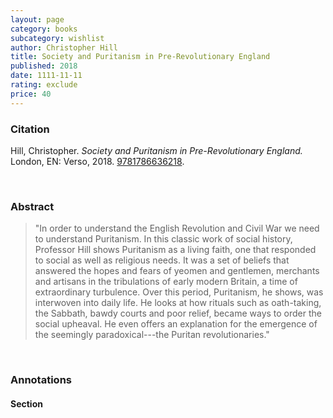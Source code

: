 ```yaml
---
layout: page
category: books
subcategory: wishlist
author: Christopher Hill
title: Society and Puritanism in Pre-Revolutionary England
published: 2018
date: 1111-11-11
rating: exclude
price: 40
---
```


### Citation

Hill, Christopher. *Society and Puritanism in Pre-Revolutionary England.* London, EN: Verso, 2018. [9781786636218](https://www.versobooks.com/en-ca/products/676-society-and-puritanism-in-pre-revolutionary-england).

<br>

### Abstract

> "In order to understand the English Revolution and Civil War we need to understand Puritanism. In this classic work of social history, Professor Hill shows Puritanism as a living faith, one that responded to social as well as religious needs. It was a set of beliefs that answered the hopes and fears of yeomen and gentlemen, merchants and artisans in the tribulations of early modern Britain, a time of extraordinary turbulence. Over this period, Puritanism, he shows, was interwoven into daily life. He looks at how rituals such as oath-taking, the Sabbath, bawdy courts and poor relief, became ways to order the social upheaval. He even offers an explanation for the emergence of the seemingly paradoxical---the Puritan revolutionaries."

<br>

### Annotations

#### Section

<br>
